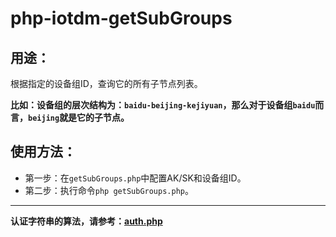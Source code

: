 # php-iotdm-getSubGroups

## 用途：

根据指定的设备组ID，查询它的所有子节点列表。

**比如：设备组的层次结构为：`baidu-beijing-kejiyuan`，那么对于设备组`baidu`而言，`beijing`就是它的子节点。**

## 使用方法：

* 第一步：在`getSubGroups.php`中配置AK/SK和设备组ID。
* 第二步：执行命令`php getSubGroups.php`。

---

**认证字符串的算法，请参考：[auth.php](../../authorization/auth.php)**